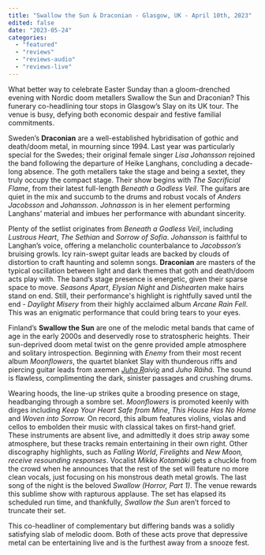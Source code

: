 ```yaml
---
title: "Swallow the Sun & Draconian - Glasgow, UK - April 10th, 2023"
edited: false
date: "2023-05-24"
categories:
  - "featured"
  - "reviews"
  - "reviews-audio"
  - "reviews-live"
---
```


What better way to celebrate Easter Sunday than a gloom-drenched evening with Nordic doom metallers Swallow the Sun and Draconian? This funerary co-headlining tour stops in Glasgow’s Slay on its UK tour. The venue is busy, defying both economic despair and festive familial commitments.

Sweden’s **Draconian** are a well-established hybridisation of gothic and death/doom metal, in mourning since 1994. Last year was particularly special for the Swedes; their original female singer _Lisa Johansson_ rejoined the band following the departure of Heike Langhans, concluding a decade-long absence. The goth metallers take the stage and being a sextet, they truly occupy the compact stage. Their show begins with _The Sacrificial Flame_, from their latest full-length _Beneath a Godless Veil_. The guitars are quiet in the mix and succumb to the drums and robust vocals of _Anders Jacobsson_ and _Johansson_. _Johnasson_ is in her element performing Langhans’ material and imbues her performance with abundant sincerity. 

Plenty of the setlist originates from _Beneath a Godless Veil_, including _Lustrous Heart_, _The Sethian_ and _Sorrow of Sofia_. _Johansson_ is faithful to Langhan’s voice, offering a melancholic counterbalance to _Jacobsson’s_ bruising growls. Icy rain-swept guitar leads are backed by clouds of distortion to craft haunting and solemn songs. **Draconian** are masters of the typical oscillation between light and dark themes that goth and death/doom acts play with. The band’s stage presence is energetic, given their sparse space to move. _Seasons Apart_, _Elysian Night_ and _Dishearten_ make hairs stand on end. Still, their performance's highlight is rightfully saved until the end - _Daylight Misery_ from their highly acclaimed album _Arcane Rain Fell_. This was an enigmatic performance that could bring tears to your eyes.

Finland’s **Swallow the Sun** are one of the melodic metal bands that came of age in the early 2000s and deservedly rose to stratospheric heights. Their sun-deprived doom metal twist on the genre provided ample atmosphere and solitary introspection. Beginning with _Enemy_ from their most recent album _Moonflowers_, the quartet blanket Slay with thunderous riffs and piercing guitar leads from axemen [_Juha R_](https://www.metal-archives.com/artists/Juha_Raivio/574)_aivi_[_o_](https://www.metal-archives.com/artists/Juha_Raivio/574) and _Juho Räihä_. The sound is flawless, complimenting the dark, sinister passages and crushing drums. 

Wearing hoods, the line-up strikes quite a brooding presence on stage, headbanging through a sombre set. _Moonflowers_ is promoted keenly with dirges including _Keep Your Heart Safe from Mine_, _This House Has No Home_ and _Woven into Sorrow._ On record, this album features violins, violas and cellos to embolden their music with classical takes on first-hand grief. These instruments are absent live, and admittedly it does strip away some atmosphere, but these tracks remain entertaining in their own right. Other discography highlights, such as _Falling World_, _Firelights_ and _New Moon, receive resounding responses_. Vocalist _Mikko Kotamäki_ gets a chuckle from the crowd when he announces that the rest of the set will feature no more clean vocals, just focusing on his monstrous death metal growls. The last song of the night is the beloved _Swallow (Horror, Part 1)_. The venue rewards this sublime show with rapturous applause. The set has elapsed its scheduled run time, and thankfully, _Swallow the Sun_ aren’t forced to truncate their set. 

This co-headliner of complementary but differing bands was a solidly satisfying slab of melodic doom. Both of these acts prove that depressive metal can be entertaining live and is the furthest away from a snooze fest.
